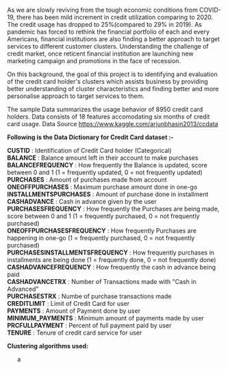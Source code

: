 As we are slowly reviving from the tough economic conditions from COVID-19, there has been mild increment in credit utilization comparing to 2020. The credit usage has dropped to 25%(compared to 29% in 2019). As pandemic has forced to rethink the financial portfolio of each and every Americans, financial institutions are also finding a better approach to target services to different customer clusters. Understanding the challenge of credit market, once reticent financial institution are launching new marketing campaign and promotions in the face of recession.

On this background, the goal of this project is to identifying and evaluation of the credit card holder's clusters which assists business by providing better understanding of cluster characteristics and finding better and more personalise approach to target services to them.

The sample Data summarizes the usage behavior of 8950 credit card holders. Data consists of 18 features accomodating six months of credit card usage. Data Source https://www.kaggle.com/arjunbhasin2013/ccdata 


**Following is the Data Dictionary for Credit Card dataset :-**

<strong>CUSTID</strong> : Identification of Credit Card holder (Categorical)<br>
<strong>BALANCE</strong> : Balance amount left in their account to make purchases<br>
<strong>BALANCEFREQUENCY</strong> : How frequently the Balance is updated, score between 0 and 1 (1 = frequently updated, 0 = not frequently updated)<br>
<strong>PURCHASES</strong> : Amount of purchases made from account<br>
<strong>ONEOFFPURCHASES</strong> : Maximum purchase amount done in one-go<br>
<strong>INSTALLMENTSPURCHASES</strong> : Amount of purchase done in installment<br>
<strong>CASHADVANCE</strong> : Cash in advance given by the user<br>
<strong>PURCHASESFREQUENCY</strong> : How frequently the Purchases are being made, score between 0 and 1 (1 = frequently purchased, 0 = not frequently purchased)<br>
<strong>ONEOFFPURCHASESFREQUENCY</strong> : How frequently Purchases are happening in one-go (1 = frequently purchased, 0 = not frequently purchased)<br>
<strong>PURCHASESINSTALLMENTSFREQUENCY</strong> : How frequently purchases in installments are being done (1 = frequently done, 0 = not frequently done)<br>
<strong>CASHADVANCEFREQUENCY</strong> : How frequently the cash in advance being paid<br>
<strong>CASHADVANCETRX</strong> : Number of Transactions made with "Cash in Advanced"<br>
<strong>PURCHASESTRX</strong> : Numbe of purchase transactions made<br>
<strong>CREDITLIMIT</strong> : Limit of Credit Card for user<br>
<strong>PAYMENTS</strong> : Amount of Payment done by user<br>
<strong>MINIMUM_PAYMENTS</strong> : Minimum amount of payments made by user<br>
<strong>PRCFULLPAYMENT</strong> : Percent of full payment paid by user<br>
<strong>TENURE</strong> : Tenure of credit card service for user<br>

<strong> Clustering algorithms used:</strong>
<ol> a</ol>
